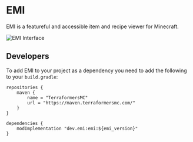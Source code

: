 # EMI
EMI is a featureful and accessible item and recipe viewer for Minecraft.

![EMI Interface](https://i.imgur.com/Ctqbzkf.png)

## Developers
To add EMI to your project as a dependency you need to add the following to your `build.gradle`:
```
repositories {
	maven {
		name = "TerraformersMC"
		url = "https://maven.terraformersmc.com/"
	}
}

dependencies {
	modImplementation "dev.emi:emi:${emi_version}"
}
```
